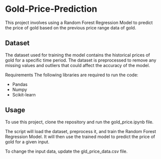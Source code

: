 # Gold-Price-Prediction
This project involves using a Random Forest Regression Model to predict the price of gold based on the previous price range data of gold.

## Dataset
The dataset used for training the model contains the historical prices of gold for a specific time period. The dataset is preprocessed to remove any missing values and outliers that could affect the accuracy of the model.

Requirements
The following libraries are required to run the code:

* Pandas
* Numpy
* Scikit-learn

## Usage
To use this project, clone the repository and run the gold_price.ipynb file.

The script will load the dataset, preprocess it, and train the Random Forest Regression Model. It will then use the trained model to predict the price of gold for a given input.

To change the input data, update the gld_price_data.csv file.

